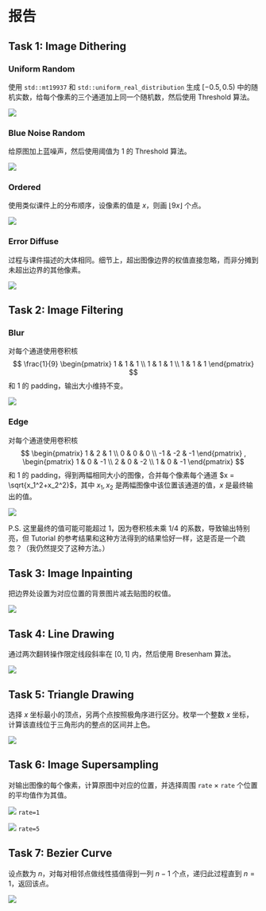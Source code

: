 # 报告

## Task 1: Image Dithering

### Uniform Random

使用 `std::mt19937` 和 `std::uniform_real_distribution` 生成 $[-0.5, 0.5)$ 中的随机实数，给每个像素的三个通道加上同一个随机数，然后使用 Threshold 算法。

![](1-3.png)

### Blue Noise Random

给原图加上蓝噪声，然后使用阈值为 $1$ 的 Threshold 算法。

![](1-4.png)

### Ordered

使用类似课件上的分布顺序，设像素的值是 $x$，则画 $\lfloor 9x \rfloor$ 个点。

![](1-5.png)

### Error Diffuse

过程与课件描述的大体相同。细节上，超出图像边界的权值直接忽略，而非分摊到未超出边界的其他像素。

![](1-6.png)

## Task 2: Image Filtering

### Blur

对每个通道使用卷积核
$$
\frac{1}{9}
\begin{pmatrix}
    1 & 1 & 1 \\
    1 & 1 & 1 \\
    1 & 1 & 1
\end{pmatrix}
$$
和 $1$ 的 padding，输出大小维持不变。

![](2-2.png)

### Edge

对每个通道使用卷积核
$$
\begin{pmatrix}
    1 & 2 & 1 \\
    0 & 0 & 0 \\
    -1 & -2 & -1
\end{pmatrix}
,
\begin{pmatrix}
    1 & 0 & -1 \\
    2 & 0 & -2 \\
    1 & 0 & -1
\end{pmatrix}
$$
和 $1$ 的 padding，得到两幅相同大小的图像，合并每个像素每个通道 $x = \sqrt{x_1^2+x_2^2}$，其中 $x_1,x_2$ 是两幅图像中该位置该通道的值，$x$ 是最终输出的值。

![](2-3.png)

P.S. 这里最终的值可能可能超过 $1$，因为卷积核未乘 $1/4$ 的系数，导致输出特别亮，但 Tutorial 的参考结果和这种方法得到的结果恰好一样，这是否是一个疏忽？（我仍然提交了这种方法。）

## Task 3: Image Inpainting

把边界处设置为对应位置的背景图片减去贴图的权值。

![](3.png)

## Task 4: Line Drawing

通过两次翻转操作限定线段斜率在 $[0,1]$ 内，然后使用 Bresenham 算法。

![](4.png)

## Task 5: Triangle Drawing

选择 $x$ 坐标最小的顶点，另两个点按照极角序进行区分。枚举一个整数 $x$ 坐标，计算该直线位于三角形内的整点的区间并上色。

![](5.png)

## Task 6: Image Supersampling

对输出图像的每个像素，计算原图中对应的位置，并选择周围 `rate` $\times$ `rate` 个位置的平均值作为其值。

![](6-1.png)
`rate=1`

![](6-5.png)
`rate=5`

## Task 7: Bezier Curve

设点数为 $n$，对每对相邻点做线性插值得到一列 $n-1$ 个点，递归此过程直到 $n=1$，返回该点。

![](7.png)